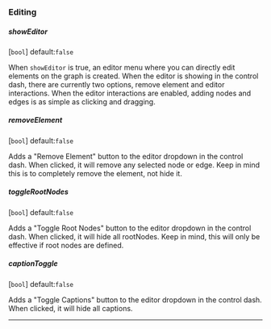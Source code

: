 
### Editing

<p></p>

##### showEditor

[`bool`] default:`false` 

When `showEditor` is true, an editor menu where you can directly edit elements on the graph is created. When the editor is showing in the control dash, there are currently two options, remove element and editor interactions. When the editor interactions are enabled, adding nodes and edges is as simple as clicking and dragging.

##### removeElement 

[`bool`] default:`false` 

Adds a "Remove Element" button to the editor dropdown in the control dash.  When clicked, it will remove any selected node or edge.  Keep in mind this is to completely remove the element, not hide it.

##### toggleRootNodes
[`bool`] default:`false`

Adds a "Toggle Root Nodes" button to the editor dropdown in the control dash.  When clicked, it will hide all rootNodes.  Keep in mind, this will only be effective if root nodes are defined.


##### captionToggle
[`bool`] default:`false`

Adds a "Toggle Captions" button to the editor dropdown in the control dash.  When clicked, it will hide all captions.

______

